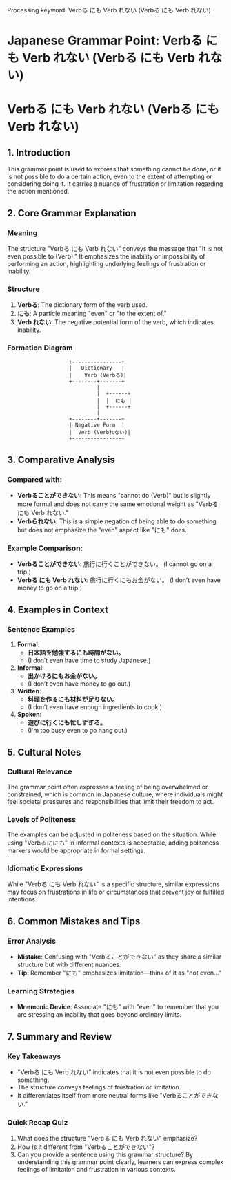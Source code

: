 Processing keyword: Verbる にも Verb れない (Verbる にも Verb れない)
# Japanese Grammar Point: Verbる にも Verb れない (Verbる にも Verb れない)
# Verbる にも Verb れない (Verbる にも Verb れない)
## 1. Introduction
This grammar point is used to express that something cannot be done, or it is not possible to do a certain action, even to the extent of attempting or considering doing it. It carries a nuance of frustration or limitation regarding the action mentioned.
## 2. Core Grammar Explanation
### Meaning
The structure "Verbる にも Verb れない" conveys the message that "It is not even possible to (Verb)." It emphasizes the inability or impossibility of performing an action, highlighting underlying feelings of frustration or inability.
### Structure
1. **Verbる**: The dictionary form of the verb used.
2. **にも**: A particle meaning "even" or "to the extent of."
3. **Verb れない**: The negative potential form of the verb, which indicates inability.
### Formation Diagram
```plaintext
                    +----------------+
                    |   Dictionary   |
                    |    Verb (Verbる)|
                    +--------+-------+
                             |
                             |  +------+
                             |  |  にも |
                             |  +------+
                             |
                    +--------+-------+
                    | Negative Form  |
                    |  Verb (Verbれない)|
                    +----------------+
```
## 3. Comparative Analysis
### Compared with:
- **Verbることができない**: This means "cannot do (Verb)" but is slightly more formal and does not carry the same emotional weight as "Verbる にも Verb れない."
- **Verbられない**: This is a simple negation of being able to do something but does not emphasize the "even" aspect like "にも" does.
### Example Comparison:
- **Verbることができない**: 旅行に行くことができない。 (I cannot go on a trip.)
- **Verbる にも Verb れない**: 旅行に行くにもお金がない。 (I don’t even have money to go on a trip.)
## 4. Examples in Context
### Sentence Examples
1. **Formal**:  
   - **日本語を勉強するにも時間がない。**  
   - (I don’t even have time to study Japanese.)
2. **Informal**:  
   - **出かけるにもお金がない。**  
   - (I don’t even have money to go out.)
3. **Written**:  
   - **料理を作るにも材料が足りない。**  
   - (I don’t even have enough ingredients to cook.)
4. **Spoken**:  
   - **遊びに行くにも忙しすぎる。**  
   - (I'm too busy even to go hang out.)
## 5. Cultural Notes
### Cultural Relevance
The grammar point often expresses a feeling of being overwhelmed or constrained, which is common in Japanese culture, where individuals might feel societal pressures and responsibilities that limit their freedom to act.
### Levels of Politeness
The examples can be adjusted in politeness based on the situation. While using "Verbるににも" in informal contexts is acceptable, adding politeness markers would be appropriate in formal settings.
### Idiomatic Expressions
While "Verbる にも Verb れない" is a specific structure, similar expressions may focus on frustrations in life or circumstances that prevent joy or fulfilled intentions.
## 6. Common Mistakes and Tips
### Error Analysis
- **Mistake**: Confusing with "Verbることができない" as they share a similar structure but with different nuances.
- **Tip**: Remember "にも" emphasizes limitation—think of it as "not even..."
### Learning Strategies
- **Mnemonic Device**: Associate "にも" with "even" to remember that you are stressing an inability that goes beyond ordinary limits.
## 7. Summary and Review
### Key Takeaways
- "Verbる にも Verb れない" indicates that it is not even possible to do something.
- The structure conveys feelings of frustration or limitation.
- It differentiates itself from more neutral forms like "Verbることができない."
### Quick Recap Quiz
1. What does the structure "Verbる にも Verb れない" emphasize?
2. How is it different from "Verbることができない"?
3. Can you provide a sentence using this grammar structure? 
By understanding this grammar point clearly, learners can express complex feelings of limitation and frustration in various contexts.
